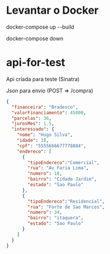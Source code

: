 # Levantar o Docker
  docker-compose up --build 
	
  docker-compose down 
  
# api-for-test
Api criada para teste (Sinatra)

Json para envio (POST => /compra)

```json
{
  "financeira": "Bradesco",
  "valorFinanciamento": 45000,
  "parcelas": 36,
  "jurosMes": 1.5,
  "interessado": {
    "nome": "Hugo Silva",
    "idade": 18,
    "cpf": "5555666677778884",
    "endereco": [
      {	
      	"tipoEndereco":"Comercial",
        "rua": "Av Faria Lima",
        "numero": 18,
        "bairro": "Cidade Jardim",
        "estado": "Sao Paulo"
      },
      {
      	"tipoEndereco":"Residencial",
        "rua": "Forte de Sao Marcos",
        "numero": 34,
        "bairro": "itaquera",
        "estado": "Sao Paulo"
      }
    ]
  }
}
```
